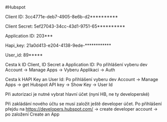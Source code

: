 #Hubspot

Client ID: 3cc4771e-deb7-4905-8e6b-d2**********

Client Secret: 5ef27043-34cc-43d1-9751-65**********

Application ID: 203***

Hapi_key: 21a0d413-e204-4138-9ede-************

User_id: 89*****

Cesta k ID Client, ID Secret a Application ID: Po přihlášení vyberu dev Account → Manage Apps → Vyberu Applikaci → Auth

Cesta k HAPI Key an User Id: Po přihlášení vyberu dev Account → Manage Apps → get Hubspot API key → Show Key → User Id

Při autorizaci je nutné vybrat hlavní účet (nyní HB, ne ty developerské)

Při zakládání nového účtu se musí založit ještě developer účet. Po přihlášení přejdu na https://developers.hubspot.com/
→ create developer account → po založení Create an App
